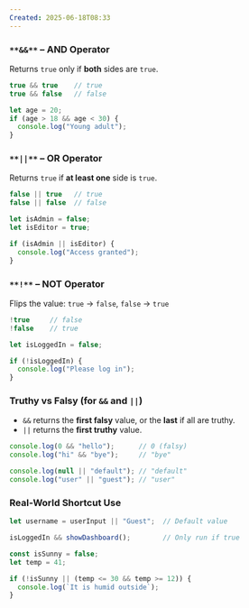 ```yaml
---
Created: 2025-06-18T08:33
---
```

### `**&&**` **– AND Operator**

Returns `true` only if **both** sides are `true`.

```JavaScript
true && true    // true
true && false   // false

let age = 20;
if (age > 18 && age < 30) {
  console.log("Young adult");
}
```

  

### `**||**` **– OR Operator**

Returns `true` if **at least one** side is `true`.

```JavaScript
false || true   // true
false || false  // false

let isAdmin = false;
let isEditor = true;

if (isAdmin || isEditor) {
  console.log("Access granted");
}
```

  

### `**!**` **– NOT Operator**

Flips the value: `true` → `false`, `false` → `true`

```JavaScript
!true     // false
!false    // true

let isLoggedIn = false;

if (!isLoggedIn) {
  console.log("Please log in");
}
```

  

### Truthy vs Falsy (for `&&` and `||`)

- `&&` returns the **first falsy** value, or the **last** if all are truthy.
- `||` returns the **first truthy** value.

```JavaScript
console.log(0 && "hello");      // 0 (falsy)
console.log("hi" && "bye");     // "bye"

console.log(null || "default"); // "default"
console.log("user" || "guest"); // "user"
```

  

### Real-World Shortcut Use

```JavaScript
let username = userInput || "Guest";  // Default value

isLoggedIn && showDashboard();        // Only run if true
```

  

```JavaScript
const isSunny = false;
let temp = 41;

if (!isSunny || (temp <= 30 && temp >= 12)) {
  console.log(`It is humid outside`);
}
```